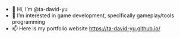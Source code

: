 - 👋 Hi, I’m @ta-david-yu
- 👀 I’m interested in game development, specifically gameplay/tools programming
- 📫 Here is my portfolio website https://ta-david-yu.github.io/
